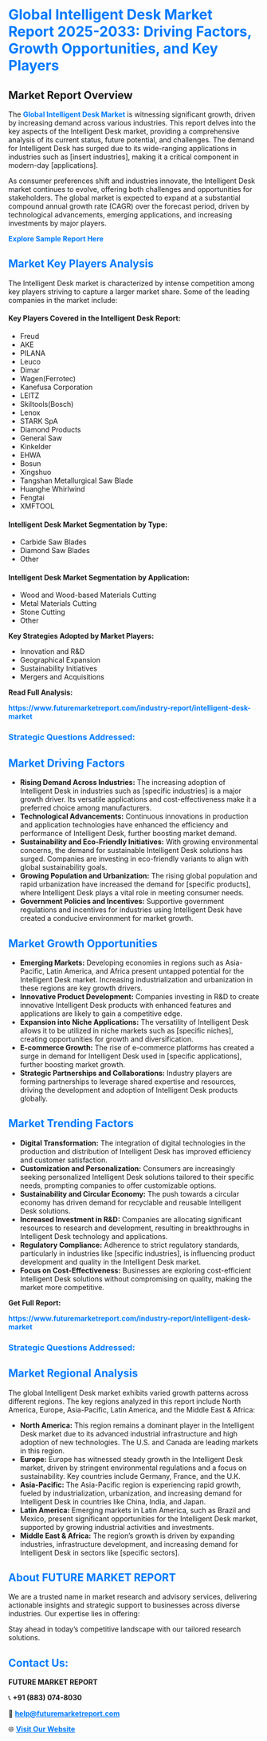 <h1 style="color: #007BFF;">Global Intelligent Desk Market Report 2025-2033: Driving Factors, Growth Opportunities, and Key Players</h1>

<section id="overview">
<h2>Market Report Overview</h2>
<p>The <a href="https://www.futuremarketreport.com/industry-report/intelligent-desk-market" style="color: #007BFF; text-decoration: none;"><strong>Global Intelligent Desk Market</strong></a> is witnessing significant growth, driven by increasing demand across various industries. This report delves into the key aspects of the Intelligent Desk market, providing a comprehensive analysis of its current status, future potential, and challenges. The demand for Intelligent Desk has surged due to its wide-ranging applications in industries such as [insert industries], making it a critical component in modern-day [applications].</p>
<p>As consumer preferences shift and industries innovate, the Intelligent Desk market continues to evolve, offering both challenges and opportunities for stakeholders. The global market is expected to expand at a substantial compound annual growth rate (CAGR) over the forecast period, driven by technological advancements, emerging applications, and increasing investments by major players.</p>
</section>

<section id="overview">
<p><a href="https://www.futuremarketreport.com/request-sample/reportId=33577" style="color: #007BFF; text-decoration: none;"><strong>Explore Sample Report Here</strong></a></p>
</section>

<section id="key-players">
<h2 style="color: #007BFF;">Market Key Players Analysis</h2>
<p>The Intelligent Desk market is characterized by intense competition among key players striving to capture a larger market share. Some of the leading companies in the market include:</p>
<h4>Key Players Covered in the Intelligent Desk Report:</h4>
<ul><li>Freud</li><li>AKE</li><li>PILANA</li><li>Leuco</li><li>Dimar</li><li>Wagen(Ferrotec)</li><li>Kanefusa Corporation</li><li>LEITZ</li><li>Skiltools(Bosch)</li><li>Lenox</li><li>STARK SpA</li><li>Diamond Products</li><li>General Saw</li><li>Kinkelder</li><li>EHWA</li><li>Bosun</li><li>Xingshuo</li><li>Tangshan Metallurgical Saw Blade</li><li>Huanghe Whirlwind</li><li>Fengtai</li><li>XMFTOOL</li></ul>
<h4>Intelligent Desk Market Segmentation by Type:</h4>
<ul><li>Carbide Saw Blades</li><li>Diamond Saw Blades</li><li>Other</li></ul>

<h4>Intelligent Desk Market Segmentation by Application:</h4>
<ul><li>Wood and Wood-based Materials Cutting</li><li>Metal Materials Cutting</li><li>Stone Cutting</li><li>Other</li></ul>
<p><strong>Key Strategies Adopted by Market Players:</strong></p>
<ul>
<li>Innovation and R&D</li>
<li>Geographical Expansion</li>
<li>Sustainability Initiatives</li>
<li>Mergers and Acquisitions</li>
</ul>
</section>

<section>
<p><strong>Read Full Analysis: </strong></p><a href="https://www.futuremarketreport.com/industry-report/intelligent-desk-market" style="color: #007BFF; text-decoration: none;"><strong>https://www.futuremarketreport.com/industry-report/intelligent-desk-market</strong></a>
<h3 style="color: #007BFF;">Strategic Questions Addressed:</h3>
</section>

<section id="driving-factors">
<h2 style="color: #007BFF;">Market Driving Factors</h2>
<ul>
<li><strong>Rising Demand Across Industries:</strong> The increasing adoption of Intelligent Desk in industries such as [specific industries] is a major growth driver. Its versatile applications and cost-effectiveness make it a preferred choice among manufacturers.</li>
<li><strong>Technological Advancements:</strong> Continuous innovations in production and application technologies have enhanced the efficiency and performance of Intelligent Desk, further boosting market demand.</li>
<li><strong>Sustainability and Eco-Friendly Initiatives:</strong> With growing environmental concerns, the demand for sustainable Intelligent Desk solutions has surged. Companies are investing in eco-friendly variants to align with global sustainability goals.</li>
<li><strong>Growing Population and Urbanization:</strong> The rising global population and rapid urbanization have increased the demand for [specific products], where Intelligent Desk plays a vital role in meeting consumer needs.</li>
<li><strong>Government Policies and Incentives:</strong> Supportive government regulations and incentives for industries using Intelligent Desk have created a conducive environment for market growth.</li>
</ul>
</section>

<section id="growth-opportunities">
<h2 style="color: #007BFF;">Market Growth Opportunities</h2>
<ul>
<li><strong>Emerging Markets:</strong> Developing economies in regions such as Asia-Pacific, Latin America, and Africa present untapped potential for the Intelligent Desk market. Increasing industrialization and urbanization in these regions are key growth drivers.</li>
<li><strong>Innovative Product Development:</strong> Companies investing in R&D to create innovative Intelligent Desk products with enhanced features and applications are likely to gain a competitive edge.</li>
<li><strong>Expansion into Niche Applications:</strong> The versatility of Intelligent Desk allows it to be utilized in niche markets such as [specific niches], creating opportunities for growth and diversification.</li>
<li><strong>E-commerce Growth:</strong> The rise of e-commerce platforms has created a surge in demand for Intelligent Desk used in [specific applications], further boosting market growth.</li>
<li><strong>Strategic Partnerships and Collaborations:</strong> Industry players are forming partnerships to leverage shared expertise and resources, driving the development and adoption of Intelligent Desk products globally.</li>
</ul>
</section>

<section id="trending-factors">
<h2 style="color: #007BFF;">Market Trending Factors</h2>
<ul>
<li><strong>Digital Transformation:</strong> The integration of digital technologies in the production and distribution of Intelligent Desk has improved efficiency and customer satisfaction.</li>
<li><strong>Customization and Personalization:</strong> Consumers are increasingly seeking personalized Intelligent Desk solutions tailored to their specific needs, prompting companies to offer customizable options.</li>
<li><strong>Sustainability and Circular Economy:</strong> The push towards a circular economy has driven demand for recyclable and reusable Intelligent Desk solutions.</li>
<li><strong>Increased Investment in R&D:</strong> Companies are allocating significant resources to research and development, resulting in breakthroughs in Intelligent Desk technology and applications.</li>
<li><strong>Regulatory Compliance:</strong> Adherence to strict regulatory standards, particularly in industries like [specific industries], is influencing product development and quality in the Intelligent Desk market.</li>
<li><strong>Focus on Cost-Effectiveness:</strong> Businesses are exploring cost-efficient Intelligent Desk solutions without compromising on quality, making the market more competitive.</li>
</ul>
</section>

<section>
<p><strong>Get Full Report: </strong></p><a href="https://www.futuremarketreport.com/industry-report/intelligent-desk-market" style="color: #007BFF; text-decoration: none;"><strong>https://www.futuremarketreport.com/industry-report/intelligent-desk-market</strong></a>
<h3 style="color: #007BFF;">Strategic Questions Addressed:</h3>
</section>


<section id="regional-analysis">
<h2 style="color: #007BFF;">Market Regional Analysis</h2>
<p>The global Intelligent Desk market exhibits varied growth patterns across different regions. The key regions analyzed in this report include North America, Europe, Asia-Pacific, Latin America, and the Middle East & Africa:</p>
<ul>
<li><strong>North America:</strong> This region remains a dominant player in the Intelligent Desk market due to its advanced industrial infrastructure and high adoption of new technologies. The U.S. and Canada are leading markets in this region.</li>
<li><strong>Europe:</strong> Europe has witnessed steady growth in the Intelligent Desk market, driven by stringent environmental regulations and a focus on sustainability. Key countries include Germany, France, and the U.K.</li>
<li><strong>Asia-Pacific:</strong> The Asia-Pacific region is experiencing rapid growth, fueled by industrialization, urbanization, and increasing demand for Intelligent Desk in countries like China, India, and Japan.</li>
<li><strong>Latin America:</strong> Emerging markets in Latin America, such as Brazil and Mexico, present significant opportunities for the Intelligent Desk market, supported by growing industrial activities and investments.</li>
<li><strong>Middle East & Africa:</strong> The region’s growth is driven by expanding industries, infrastructure development, and increasing demand for Intelligent Desk in sectors like [specific sectors].</li>
</ul>
</section>

<footer>
<h2 style="color: #007BFF;">About FUTURE MARKET REPORT</h2>
<p>We are a trusted name in market research and advisory services, delivering actionable insights and strategic support to businesses across diverse industries. Our expertise lies in offering:</p>

<p>Stay ahead in today’s competitive landscape with our tailored research solutions.</p>

<h2 style="color: #007BFF;">Contact Us:</h2>
<p><strong>FUTURE MARKET REPORT</strong></p>
<p>📞 <strong>+91 (883) 074-8030</strong></p>
<p>📧 <strong><a href="mailto:help@futuremarketreport.com" style="color: #007BFF;">help@futuremarketreport.com</a></strong></p>
<p>🌐 <strong><a href="https://www.futuremarketreport.com/" style="color: #007BFF;">Visit Our Website</a></strong></p>
</footer>